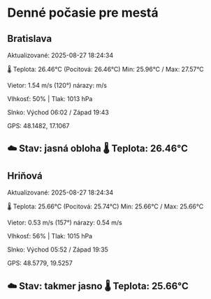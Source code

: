 ﻿# Denné počasie pre mestá

## Bratislava
Aktualizované: 2025-08-27 18:24:34

🌡️ Teplota: 26.46°C 
(Pocitová: 26.46°C)
Min: 25.96°C / Max: 27.57°C

Vietor: 1.54 m/s    (120°) 
nárazy:  m/s

Vlhkosť: 50% | Tlak: 1013 hPa

Slnko: Východ 06:02 / Západ 19:43

GPS: 48.1482, 17.1067

☁️ Stav: jasná obloha        🌡️ Teplota: 26.46°C
---

## Hriňová
Aktualizované: 2025-08-27 18:24:34

🌡️ Teplota: 25.66°C 
(Pocitová: 25.74°C)
Min: 25.66°C / Max: 25.66°C

Vietor: 0.53 m/s (157°)
nárazy: 0.54 m/s

Vlhkosť: 56% | Tlak: 1015 hPa

Slnko: Východ 05:52 / Západ 19:35

GPS: 48.5779, 19.5257

☁️ Stav: takmer jasno        🌡️ Teplota: 25.66°C
---

